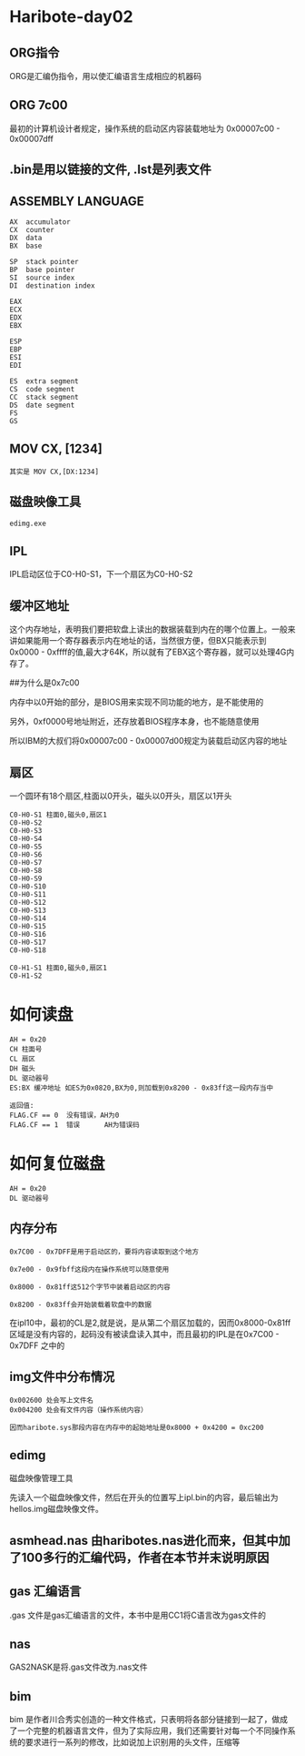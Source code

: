 Haribote-day02
==============

## ORG指令

ORG是汇编伪指令，用以使汇编语言生成相应的机器码

## ORG 7c00

最初的计算机设计者规定，操作系统的启动区内容装载地址为 0x00007c00 - 0x00007dff

## .bin是用以链接的文件, .lst是列表文件

## ASSEMBLY LANGUAGE

    AX  accumulator
    CX  counter
    DX  data
    BX  base

    SP  stack pointer
    BP  base pointer
    SI  source index
    DI  destination index

    EAX
    ECX
    EDX
    EBX

    ESP
    EBP
    ESI
    EDI

    ES  extra segment
    CS  code segment
    CC  stack segment
    DS  date segment
    FS
    GS

## MOV CX, [1234]

    其实是 MOV CX,[DX:1234]


## 磁盘映像工具

    edimg.exe

## IPL 

IPL启动区位于C0-H0-S1，下一个扇区为C0-H0-S2

## 缓冲区地址

这个内存地址，表明我们要把软盘上读出的数据装载到内在的哪个位置上。一般来讲如果能用一个寄存器表示内在地址的话，当然很方便，但BX只能表示到0x0000 - 0xffff的值,最大才64K，所以就有了EBX这个寄存器，就可以处理4G内存了。


##为什么是0x7c00

内存中以0开始的部分，是BIOS用来实现不同功能的地方，是不能使用的

另外，0xf0000号地址附近，还存放着BIOS程序本身，也不能随意使用

所以IBM的大叔们将0x00007c00 - 0x00007d00规定为装载启动区内容的地址

## 扇区

一个圆环有18个扇区,柱面以0开头，磁头以0开头，扇区以1开头

    C0-H0-S1 柱面0,磁头0,扇区1
    C0-H0-S2
    C0-H0-S3
    C0-H0-S4
    C0-H0-S5
    C0-H0-S6
    C0-H0-S7
    C0-H0-S8
    C0-H0-S9
    C0-H0-S10
    C0-H0-S11
    C0-H0-S12
    C0-H0-S13
    C0-H0-S14
    C0-H0-S15
    C0-H0-S16
    C0-H0-S17
    C0-H0-S18

    C0-H1-S1 柱面0,磁头0,扇区1
    C0-H1-S2

# 如何读盘

    AH = 0x20
    CH 柱面号
    CL 扇区
    DH 磁头
    DL 驱动器号
    ES:BX 缓冲地址 如ES为0x0820,BX为0,则加载到0x8200 - 0x83ff这一段内存当中

    返回值:
    FLAG.CF == 0  没有错误，AH为0
    FLAG.CF == 1  错误      AH为错误码

# 如何复位磁盘

    AH = 0x20
    DL 驱动器号

## 内存分布

    0x7C00 - 0x7DFF是用于启动区的，要将内容读取到这个地方

    0x7e00 - 0x9fbff这段内在操作系统可以随意使用

    0x8000 - 0x81ff这512个字节中装着启动区的内容

    0x8200 - 0x83ff会开始装载着软盘中的数据

在ipl10中，最初的CL是2,就是说，是从第二个扇区加载的，因而0x8000-0x81ff区域是没有内容的，起码没有被读盘读入其中，而且最初的IPL是在0x7C00 - 0x7DFF 之中的

## img文件中分布情况

    0x002600 处会写上文件名
    0x004200 处会有文件内容（操作系统内容）

    因而haribote.sys那段内容在内存中的起始地址是0x8000 + 0x4200 = 0xc200

## edimg

磁盘映像管理工具

先读入一个磁盘映像文件，然后在开头的位置写上ipl.bin的内容，最后输出为hellos.img磁盘映像文件。


## asmhead.nas 由haribotes.nas进化而来，但其中加了100多行的汇编代码，作者在本节并末说明原因


## gas 汇编语言

.gas 文件是gas汇编语言的文件，本书中是用CC1将C语言改为gas文件的

## nas

GAS2NASK是将.gas文件改为.nas文件

## bim

bim 是作者川合秀实创造的一种文件格式，只表明将各部分链接到一起了，做成了一个完整的机器语言文件，但为了实际应用，我们还需要针对每一个不同操作系统的要求进行一系列的修改，比如说加上识别用的头文件，压缩等

